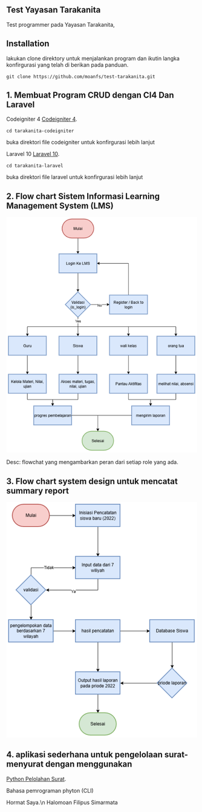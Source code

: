 ## Test Yayasan Tarakanita

Test programmer pada Yayasan Tarakanita,

## Installation

lakukan clone direktory untuk menjalankan program dan ikutin langka konfirgurasi yang telah di berikan pada panduan.

```
git clone https://github.com/moanfs/test-tarakanita.git

```

## 1. Membuat Program CRUD dengan CI4 Dan Laravel

Codeigniter 4
[Codeigniter 4](https://github.com/moanfs/test-tarakanita/tree/main/tarakanita-codeigniter).

```
cd tarakanita-codeigniter

```

buka direktori file codeigniter untuk konfirgurasi lebih lanjut

Laravel 10
[Laravel 10](https://github.com/moanfs/test-tarakanita/tree/main/tarakanita-laravel10).

```
cd tarakanita-laravel

```

buka direktori file laravel untuk konfirgurasi lebih lanjut

## 2. Flow chart Sistem Informasi Learning Management System (LMS)

![ss](https://github.com/moanfs/test-tarakanita/blob/main/image/flowchart_lms.png)

Desc: flowchat yang mengambarkan peran dari setiap role yang ada.

## 3. Flow chart system design untuk mencatat summary report

![ss](https://github.com/moanfs/test-tarakanita/blob/main/image/flowchart_report-siswa-baru.drawio.png)

## 4. aplikasi sederhana untuk pengelolaan surat-menyurat dengan menggunakan

[Python Pelolahan Surat](https://github.com/moanfs/test-tarakanita/tree/main/pengelolahan_surat_python).

Bahasa pemrograman phyton (CLI)

Hormat Saya.\n
Halomoan Filipus Simarmata
